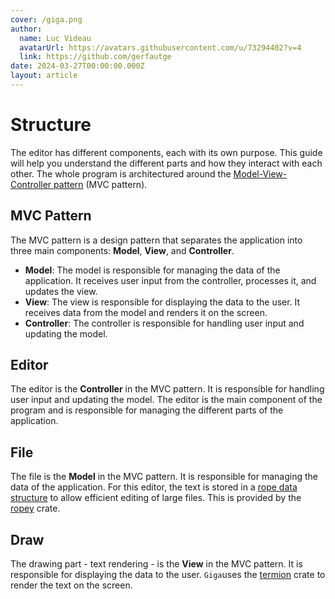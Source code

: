```yaml
---
cover: /giga.png
author:
  name: Luc Videau
  avatarUrl: https://avatars.githubusercontent.com/u/73294402?v=4
  link: https://github.com/gerfautge
date: 2024-03-27T00:00:00.000Z
layout: article
---
```


# Structure

The editor has different components, each with its own purpose. This guide will help you understand the different parts and how they interact with each other. The whole program is architectured around the [Model-View-Controller pattern](https://en.wikipedia.org/wiki/Model%E2%80%93view%E2%80%93controller) (MVC pattern).

## MVC Pattern

The MVC pattern is a design pattern that separates the application into three main components: **Model**, **View**, and **Controller**.

- **Model**: The model is responsible for managing the data of the application. It receives user input from the controller, processes it, and updates the view.
- **View**: The view is responsible for displaying the data to the user. It receives data from the model and renders it on the screen.
- **Controller**: The controller is responsible for handling user input and updating the model.

## Editor

The editor is the **Controller** in the MVC pattern. It is responsible for handling user input and updating the model. The editor is the main component of the program and is responsible for managing the different parts of the application.

## File

The file is the **Model** in the MVC pattern. It is responsible for managing the data of the application. For this editor, the text is stored in a [rope data structure](<https://en.wikipedia.org/wiki/Rope_(data_structure)>) to allow efficient editing of large files. This is provided by the [ropey](https://docs.rs/ropey/) crate.

## Draw

The drawing part - text rendering - is the **View** in the MVC pattern. It is responsible for displaying the data to the user.
`Giga`uses the [termion](https://docs.rs/termion/) crate to render the text on the screen.
